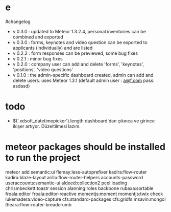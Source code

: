 # e


#changelog


- v 0.3.0 : updated to Meteor 1.3.2.4, personal inventories can be combined and exported
- v 0.3.0 : forms, keynotes and video question can be exported to applicants (individually) and are listed
- v 0.2.2 : form responses can be previewed, some bug fixes
- v 0.2.1 : minor bug fixes
- v 0.2.0 : company user can add and delete 'forms', 'keynotes', 'positions', 'video questions'
- v 0.1.0 : the admin-specific dashboard created, admin can add and delete users. uses Meteor 1.3.1 (default admin user : a@f.com pass: asdasd)


# todo
- $('.xdsoft_datetimepicker').length dashboard'dan çıkınca ve girince ikişer artıyor. Düzeltilmesi lazım.

# meteor packages should be installed to run the project
meteor add semantic:ui flemay:less-autoprefixer kadira:flow-router kadira:blaze-layout arillo:flow-router-helpers accounts-password useraccounts:semantic-ui aldeed:collection2 pcel:loading chrismbeckett:toastr session alanning:roles backbone rubaxa:sortable froala:editor froala:editor-reactive momentjs:moment momentjs:twix check lukemadera:video-capture cfs:standard-packages cfs:gridfs msavin:mongol theara:flow-router-breadcrumb
